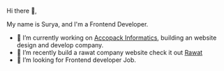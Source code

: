 Hi there 👋, 

My name is Surya, and I'm a Frontend Developer.
- 🔭 I’m currently working on [Accopack Informatics](http://accopack.com), building an website design and develop company.
- 🌱 I’m recently build a rawat company website check it out [Rawat](https://soumex.in/Rawat/)
- 👯 I’m looking for Frontend developer Job.

<!--
**Surya-Surya-S/Surya-Surya-S** is a ✨ _special_ ✨ repository because its `README.md` (this file) appears on your GitHub profile.

Here are some ideas to get you started:

- 🔭 I’m currently working on ...
- 🌱 I’m currently learning ...
- 👯 I’m looking to collaborate on ...
- 🤔 I’m looking for help with ...
- 💬 Ask me about ...
- 📫 How to reach me: ...
- 😄 Pronouns: ...
- ⚡ Fun fact: ...
-->
